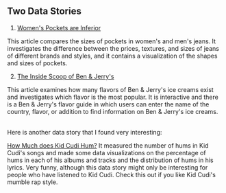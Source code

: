 ## Two Data Stories

1. [Women's Pockets are Inferior](https://pudding.cool/2018/08/pockets/)

This article compares the sizes of pockets in women's and men's jeans. It investigates the difference between the prices, textures, and sizes of jeans of different brands and styles, and it contains a visualization of the shapes and sizes of pockets.

2. [The Inside Scoop of Ben & Jerry's](https://benjerry.heshlindsdataviz.com/)

This article examines how many flavors of Ben & Jerry's ice creams exist and investigates which flavor is the most popular. It is interactive and there is a Ben & Jerry's flavor guide in which users can enter the name of the country, flavor, or addition to find information on Ben & Jerry's ice creams.

</br>
Here is another data story that I found very interesting:

[How Much does Kid Cudi Hum?](https://connorrothschild.github.io/cudi-hums/)
It measured the number of hums in Kid Cudi's songs and made some data visualizations on the percentage of hums in each of his albums and tracks and the distribution of hums in his lyrics. Very funny, although this data story might only be interesting for people who have listened to Kid Cudi. Check this out if you like Kid Cudi's mumble rap style.
